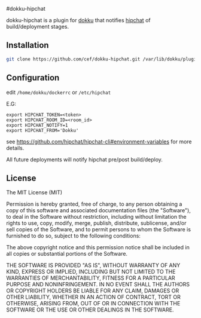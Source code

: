 #dokku-hipchat

dokku-hipchat is a plugin for [dokku](https://github.com/progrium/dokku) that notifies [hipchat](http://www.hipchat.com) of build/deployment stages.

## Installation

```sh
git clone https://github.com/cef/dokku-hipchat.git /var/lib/dokku/plugins/hipchat
```

## Configuration
edit `/home/dokku/dockerrc` or `/etc/hipchat`

E.G:
```
export HIPCHAT_TOKEN=<token>
export HIPCHAT_ROOM_ID=<room_id>
export HIPCHAT_NOTIFY=1
export HIPCHAT_FROM='Dokku'

```

see <https://github.com/hipchat/hipchat-cli#environment-variables> for more details.

All future deployments will notify hipchat pre/post build/deploy.


## License

The MIT License (MIT)

Permission is hereby granted, free of charge, to any person obtaining a copy
of this software and associated documentation files (the "Software"), to deal
in the Software without restriction, including without limitation the rights
to use, copy, modify, merge, publish, distribute, sublicense, and/or sell
copies of the Software, and to permit persons to whom the Software is
furnished to do so, subject to the following conditions:

The above copyright notice and this permission notice shall be included in
all copies or substantial portions of the Software.

THE SOFTWARE IS PROVIDED "AS IS", WITHOUT WARRANTY OF ANY KIND, EXPRESS OR
IMPLIED, INCLUDING BUT NOT LIMITED TO THE WARRANTIES OF MERCHANTABILITY,
FITNESS FOR A PARTICULAR PURPOSE AND NONINFRINGEMENT. IN NO EVENT SHALL THE
AUTHORS OR COPYRIGHT HOLDERS BE LIABLE FOR ANY CLAIM, DAMAGES OR OTHER
LIABILITY, WHETHER IN AN ACTION OF CONTRACT, TORT OR OTHERWISE, ARISING FROM,
OUT OF OR IN CONNECTION WITH THE SOFTWARE OR THE USE OR OTHER DEALINGS IN THE
SOFTWARE.

[hipchat-cli]: http://github.com/hipchat/hipchat-cli
